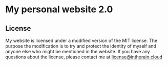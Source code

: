 # My personal website 2.0

## License

My website is licensed under a modified version of the MIT license. The purpose
the modification is to try and protect the identity of myself and anyone else
who might be mentioned in the website. If you have any questions about the
license, please contact me at [license@intherain.cloud](mailto:license@intherain.cloud)
